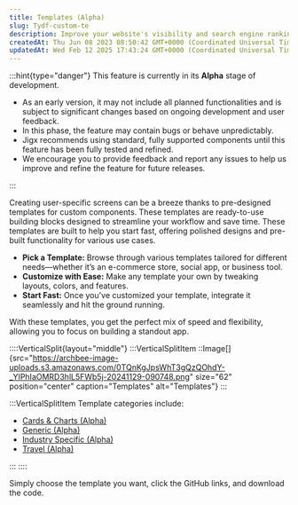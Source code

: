 ```yaml
---
title: Templates (Alpha)
slug: Tydf-custom-te
description: Improve your website's visibility and search engine ranking with effective SEO strategies. Enhance your online presence and attract more organic traffic by implementing proven optimization techniques. Boost your website's performance with the help of this
createdAt: Thu Jun 08 2023 08:50:42 GMT+0000 (Coordinated Universal Time)
updatedAt: Wed Feb 12 2025 17:43:24 GMT+0000 (Coordinated Universal Time)
---
```


:::hint{type="danger"}
This feature is currently in its **Alpha** stage of development.

- As an early version, it may not include all planned functionalities and is subject to significant changes based on ongoing development and user feedback.
- In this phase, the feature may contain bugs or behave unpredictably.
- Jigx recommends using standard, fully supported components until this feature has been fully tested and refined.
- We encourage you to provide feedback and report any issues to help us improve and refine the feature for future releases.

:::

Creating user-specific screens can be a breeze thanks to pre-designed templates for custom components. These templates are ready-to-use building blocks designed to streamline your workflow and save time. These templates are built to help you start fast, offering polished designs and pre-built functionality for various use cases.

- **Pick a Template:** Browse through various templates tailored for different needs—whether it’s an e-commerce store, social app, or business tool.
- **Customize with Ease:** Make any template your own by tweaking layouts, colors, and features.
- **Start Fast:** Once you’ve customized your template, integrate it seamlessly and hit the ground running.

With these templates, you get the perfect mix of speed and flexibility, allowing you to focus on building a standout app.

::::VerticalSplit{layout="middle"}
:::VerticalSplitItem
::Image[]{src="https://archbee-image-uploads.s3.amazonaws.com/0TQnKgJpsWhT3gQzQOhdY-_YIPhIaOMRD3hlL5FWb5j-20241129-090748.png" size="62" position="center" caption="Templates" alt="Templates"}
:::

:::VerticalSplitItem
Template categories include:

- [Cards & Charts (Alpha)](<./Templates _Alpha_/Cards _ Charts _Alpha_.md>)
- [Generic (Alpha)](<./Templates _Alpha_/Generic _Alpha_.md>)
- [Industry Specific (Alpha)](<./Templates _Alpha_/Industry Specific _Alpha_.md>)
- [Travel (Alpha)](<./Templates _Alpha_/Travel _Alpha_.md>)

:::
::::

Simply choose the template you want, click the GitHub links, and download the code.
